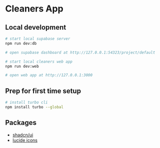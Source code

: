 # Cleaners App

## Local development

```bash
# start local supabase server
npm run dev:db

# open supabase dashboard at http://127.0.0.1:54323/project/default
```

```bash
# start local cleaners web app
npm run dev:web

# open web app at http://127.0.0.1:3000
```

## Prep for first time setup

```bash
# install turbo cli
npm install turbo --global
```

## Packages

- [shadcn/ui](https://ui.shadcn.com/docs/components/accordion)
- [lucide icons](https://lucide.dev/)
